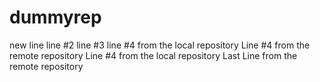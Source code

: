 # dummyrep
new line
line #2
line #3
line #4 from the local repository
Line #4 from the remote repository
Line #4 from the local repository
Last Line from the remote repository

